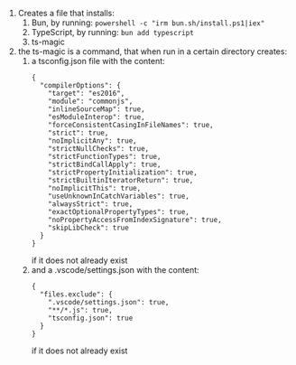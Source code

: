 1. Creates a file that installs:
	1. Bun, by running: `powershell -c "irm bun.sh/install.ps1|iex"`
	2. TypeScript, by running: `bun add typescript`
	1. ts-magic
2. the ts-magic is a command, that when run in a certain directory creates:
	1. a tsconfig.json file with the content:
		```
		{
		  "compilerOptions": {
		    "target": "es2016",
		    "module": "commonjs",
		    "inlineSourceMap": true,
		    "esModuleInterop": true,
		    "forceConsistentCasingInFileNames": true,
		    "strict": true,
		    "noImplicitAny": true,
		    "strictNullChecks": true,
		    "strictFunctionTypes": true,
		    "strictBindCallApply": true,
		    "strictPropertyInitialization": true,
		    "strictBuiltinIteratorReturn": true,
		    "noImplicitThis": true,
		    "useUnknownInCatchVariables": true,
		    "alwaysStrict": true,
		    "exactOptionalPropertyTypes": true,
		    "noPropertyAccessFromIndexSignature": true,
		    "skipLibCheck": true
		  }
		}
		```
		if it does not already exist
	1. and a .vscode/settings.json with the content:
		```
		{
		  "files.exclude": {
		    ".vscode/settings.json": true,
		    "**/*.js": true,
		    "tsconfig.json": true
		  }
		}
		```
		if it does not already exist